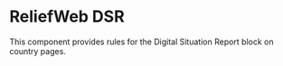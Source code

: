 ReliefWeb DSR
=============

This component provides rules for the Digital Situation Report block on country pages.
